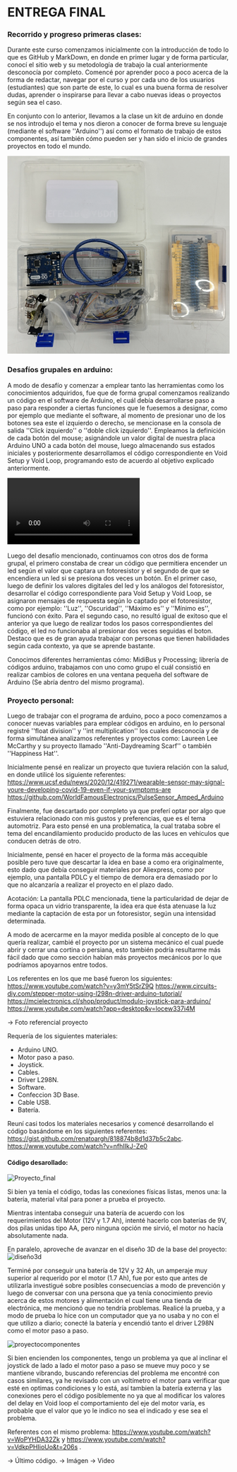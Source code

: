# ENTREGA FINAL

### Recorrido y progreso primeras clases:
Durante este curso comenzamos inicialmente con la introducción de todo lo que es GitHub y MarkDown, en donde en primer lugar y de forma particular, conocí el sitio web y su metodología de trabajo la cual anteriormente
desconocía por completo. Comencé por aprender poco a poco acerca de la forma de redactar, navegar por el curso y por cada uno de los usuarios (estudiantes) que son parte de este, lo cual es una buena forma de resolver 
dudas, aprender o inspirarse para llevar a cabo nuevas ideas o proyectos según sea el caso.

En conjunto con lo anterior, llevamos a la clase un kit de arduino en donde se nos introdujo el tema y nos dieron a conocer de forma breve su lenguaje (mediante el software ''Arduino'') así como el formato de trabajo de estos componentes, así también 
cómo pueden ser y han sido el inicio de grandes proyectos en todo el mundo. 

![kitarduino](./kitarduino.png)

### Desafíos grupales en arduino:  

A modo de desafío y comenzar a emplear tanto las herramientas como los conocimientos adquiridos, fue que de forma grupal comenzamos realizando un código en el software de Arduino, el cuál debía desarrollarse paso a paso para
responder a ciertas funciones que le fuesemos a designar, como por ejemplo que mediante el software, al momento de presionar uno de los botones sea este el izquierdo o derecho, se mencionase en la consola de salida ''Click
izquierdo'' o ''doble click izquierdo''. Empleamos la definición de cada botón del mouse; asignándole un valor digital de nuestra placa Arduino UNO a cada botón del mouse, luego almacenando sus estados 
iniciales y posteriormente desarrollamos el código correspondiente en Void Setup y Void Loop, programando esto de acuerdo al objetivo explicado anteriormente.

![videoMouseArduino](./videoMouseArduino.mp4)

Luego del desafío mencionado, continuamos con otros dos de forma grupal, el primero constaba de crear un código que permitiera encender un led según el valor que captara un fotoresistor y el segundo de que se encendiera un
led si se presiona dos veces un botón.
En el primer caso, luego de definir los valores digitales del led y los análogos del fotoresistor, desarrollar el código correspondiente para Void Setup y Void Loop, se asignaron mensajes de respuesta según lo captado por
el fotoresistor, como por ejemplo: ''Luz'', ''Oscuridad'', ''Máximo es'' y ''Mínimo es'', funcionó con éxito.
Para el segundo caso, no resultó igual de exitoso que el anterior ya que luego de realizar todos los pasos correspondientes del código, el led no funcionaba al presionar dos veces seguidas el boton.
Destaco que es de gran ayuda trabajar con personas que tienen habilidades según cada contexto, ya que se aprende bastante.

Conocimos diferentes herramientas cómo: MidiBus y Processing; librería de códigos arduino, trabajamos con uno como grupo el cuál consistió en realizar cambios de colores en una ventana pequeña del software de Arduino (Se abría dentro del mismo programa).

### Proyecto personal:

Luego de trabajar con el programa de arduino, poco a poco comenzamos a conocer nuevas variables para emplear códigos en arduino, en lo personal registré ''float division'' y ''int multiplication'' los cuales desconocía y
de forma simultánea analizamos referentes y proyectos como: Laureen Lee McCarthy y su proyecto llamado ''Anti-Daydreaming Scarf'' o también ''Happiness Hat''.

Inicialmente pensé en realizar un proyecto que tuviera relación con la salud, en donde utilicé los siguiente referentes:
https://www.ucsf.edu/news/2020/12/419271/wearable-sensor-may-signal-youre-developing-covid-19-even-if-your-symptoms-are
https://github.com/WorldFamousElectronics/PulseSensor_Amped_Arduino

Finalmente, fue descartado por completo ya que preferí optar por algo que estuviera relacionado con mis gustos y preferencias, que es el tema automotriz. Para esto pensé en una problematica, la cual trataba sobre el tema del
encandilamiento producido producto de las luces en vehículos que conducen detrás de otro. 

Inicialmente, pensé en hacer el proyecto de la forma más accequible posible pero tuve que descartar la idea en base a como era originalmente, esto dado que debía conseguir materiales por Aliexpress, como por ejemplo, una pantalla PDLC y el tiempo de demora era demasiado por lo que no alcanzaría a realizar el proyecto en el plazo dado. 

Acotación: La pantalla PDLC mencionada, tiene la particularidad de dejar de forma opaca un vidrio transparente, la idea era que ésta atenuase la luz mediante la captación de esta por un fotoresistor, según una intensidad determinada.

A modo de acercarme en la mayor medida posible al concepto de lo que quería realizar, cambié el proyecto por un sistema mecánico el cual puede abrir y cerrar una cortina o persiana, esto también podría resultarme más fácil dado que como sección habían más proyectos mecánicos por lo que podríamos apoyarnos entre todos.
 
Los referentes en los que me basé fueron los siguientes: 
https://www.youtube.com/watch?v=y3mY5tSrZ9Q
https://www.circuits-diy.com/stepper-motor-using-l298n-driver-arduino-tutorial/ 
https://mcielectronics.cl/shop/product/modulo-joystick-para-arduino/ 
https://www.youtube.com/watch?app=desktop&v=locew337i4M

-> Foto referencial proyecto

Requería de los siguientes materiales:

- Arduino UNO.
- Motor paso a paso.
- Joystick.
- Cables.
- Driver L298N.
- Software.
- Confeccion 3D Base.
- Cable USB.
- Batería.

Reuní casi todos los materiales necesarios y comencé desarrollando el código basándome en los siguientes referentes: 
https://gist.github.com/renatoargh/818874b8d1d37b5c2abc.
https://www.youtube.com/watch?v=nfhIIkJ-Ze0

#### Código desarollado:
![Proyecto_final](./Proyecto_final.ino)

Si bien ya tenía el código, todas las conexiones físicas listas, menos una: la batería, material vital para poner a prueba el proyecto.

Mientras intentaba conseguir una batería de acuerdo con los requerimientos del Motor (12V y 1.7 Ah), intenté hacerlo con baterías de 9V, dos pilas unidas tipo AA, pero ninguna opción me sirvió, el motor no hacía absolutamente nada.

En paralelo, aproveche de avanzar en el diseño 3D de la base del proyecto: 
![diseño3d](./diseño3d.png)

Terminé por conseguir una batería de 12V y 32 Ah, un amperaje muy superior al requerido por el motor (1.7 Ah), fue por esto que antes de utilizarla investigué sobre posibles consecuencias a modo de prevención y luego de conversar con una persona que ya tenía conocimiento previo acerca de estos motores y alimentación el cual tiene una tienda de electrónica, me mencionó que no tendría problemas. Realicé la prueba, y a modo de prueba lo hice con un computador que ya no usaba y no con el que utilizo a diario; conecté la batería y encendió tanto el driver L298N como el motor paso a paso.

![proyectocomponentes](./proyectocomponentes.png)

Si bien encienden los componentes, tengo un problema ya que al inclinar el joystick de lado a lado el motor paso a paso se mueve muy poco y se mantiene vibrando, buscando referencias del problema me encontré con casos similares, ya he revisado con un voltímetro el motor para verificar que esté en optimas condiciones y lo está, así tambien la batería externa y las conexiones pero el código posiblemente no ya que al modificar los valores
del delay en Void loop el comportamiento del eje del motor varía, es probable que el valor que yo le indico no sea el indicado y ese sea el problema.

Referentes con el mismo problema: https://www.youtube.com/watch?v=WoPYHDA32Zk y https://www.youtube.com/watch?v=VdkpPHIioUo&t=206s .

-> Último código.
-> Imágen
-> Video













